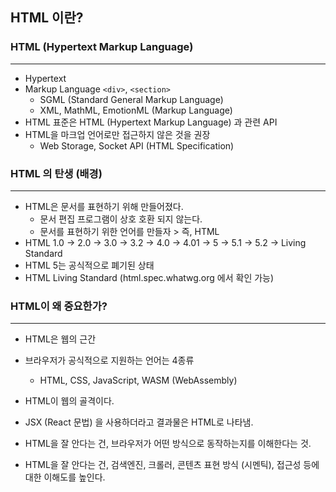 ## HTML 이란?      

### HTML (Hypertext Markup Language)     
___
- Hypertext
- Markup Language `<div>`, `<section>`
  - SGML (Standard General Markup Language)
  - XML, MathML, EmotionML (Markup Language)
- HTML 표준은 HTML (Hypertext Markup Language) 과 관련 API
- HTML을 마크업 언어로만 접근하지 않은 것을 권장
  - Web Storage, Socket API (HTML Specification)
  
### HTML 의 탄생 (배경)
___
- HTML은 문서를 표현하기 위해 만들어졌다.
  - 문서 편집 프로그램이 상호 호환 되지 않는다.
  - 문서를 표현하기 위한 언어를 만들자 > 즉, HTML
- HTML 1.0 -> 2.0 -> 3.0 -> 3.2 -> 4.0 -> 4.01 -> 5 -> 5.1 -> 5.2 -> Living Standard
- HTML 5는 공식적으로 폐기된 상태
- HTML Living Standard (html.spec.whatwg.org 에서 확인 가능)

    
### HTML이 왜 중요한가?
___
- HTML은 웹의 근간
- 브라우저가 공식적으로 지원하는 언어는 4종류
  - HTML, CSS, JavaScript, WASM (WebAssembly)
- HTML이 웹의 골격이다.
- JSX (React 문법) 을 사용하더라고 결과물은 HTML로 나타냄.

- HTML을 잘 안다는 건, 브라우저가 어떤 방식으로 동작하는지를 이해한다는 것.
- HTML을 잘 안다는 건, 검색엔진, 크롤러, 콘텐츠 표현 방식 (시멘틱), 접근성 등에 대한 이해도를 높인다.